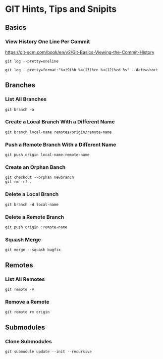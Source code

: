 # GIT Hints, Tips and Snipits

## Basics

### View History One Line Per Commit

https://git-scm.com/book/en/v2/Git-Basics-Viewing-the-Commit-History

```
git log --pretty=oneline
```

```
git log --pretty=format:"%<(9)%h %<(13)%cn %<(12)%cd %s" --date=short
```

## Branches

### List All Branches

```
git branch -a
```

### Create a Local Branch With a Different Name

```
git branch local-name remotes/origin/remote-name
```

### Push a Remote Branch With a Different Name

```
git push origin local-name:remote-name
```

### Create an Orphan Banch

```
git checkout --orphan newbranch
git rm -rf .
```

### Delete a Local Branch

```
git branch -d local-name
```

### Delete a Remote Branch

```
git push origin :remote-name
```

### Squash Merge

```
git merge --squash bugfix
```

## Remotes

### List All Remotes

```
git remote -v
```

### Remove a Remote

```
git remote rm origin
```

## Submodules

### Clone Submodules

```
git submodule update --init --recursive
```
